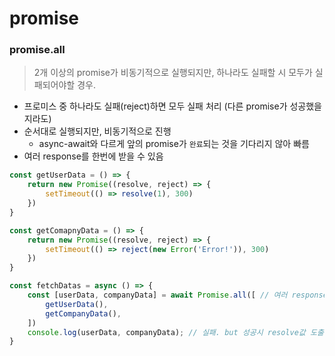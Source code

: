 # promise

### promise.all

> 2개 이상의 promise가 비동기적으로 실행되지만, 하나라도 실패할 시 모두가 실패되어야할 경우.

- 프로미스 중 하나라도 실패(reject)하면 모두 실패 처리 (다른 promise가 성공했을지라도)
- 순서대로 실행되지만, 비동기적으로 진행
  - async-await와 다르게 앞의 promise가 `완료`되는 것을 기다리지 않아 빠름
- 여러 response를 한번에 받을 수 있음

```javascript
const getUserData = () => {
    return new Promise((resolve, reject) => {
        setTimeout(() => resolve(1), 300)
    })
}

const getComapnyData = () => {
    return new Promise((resolve, reject) => {
        setTimeout(() => reject(new Error('Error!')), 300)
    })
}

const fetchDatas = async () => {
    const [userData, companyData] = await Promise.all([ // 여러 response 한번에 받기
        getUserData(),
        getCompanyData(),
    ])
    console.log(userData, companyData); // 실패. but 성공시 resolve값 도출
}
```